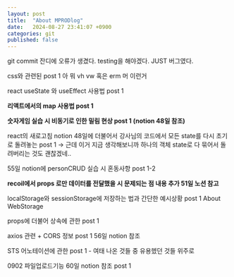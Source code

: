 ```yaml
---
layout: post
title:  "About MPRODlog"
date:   2024-08-27 23:41:07 +0900
categories: git
published: false
---
```


git commit 잔디에 오류가 생겼다. testing을 해야겠다.
JUST 버그였다.

css와 관련된 post 1 아 뭐 vh vw 혹은 erm 머 이런거

react useState 와 useEffect 사용법 post 1

**리액트에서의 map 사용법 post 1**

**숫자게임 실습 시 비동기로 인한 밀림 현상 post 1 (notion 48일 참조)**

react의 새로고침 notion 48일에 더불어서 강사님의 코드에서 모든 state를 다시 초기로 돌려놓는 post 1 -> 근데 이거 지금 생각해보니까 하나의 객체 state로 다 묶어서 돌려버리는 것도 괜찮겠네..

55일 notion에 personCRUD 실습 시 혼동사항 post 1-2

**recoil에서 props 로만 데이터를 전달했을 시 문제되는 점 내용 추가 51일 노션 참고**

localStorage와 sessionStorage에 저장하는 법과 간단한 예시상황 post 1 About WebStorage

props에 더불어 상속에 관한 post 1

axios 관련 + CORS 정보 post 1 56일 notion 참조

STS 어노테이션에 관한 post 1 - 여태 나온 것들 중 유용헸던 것들 위주로

0902 파일업로드기능 60일 notion 참조 post 1


